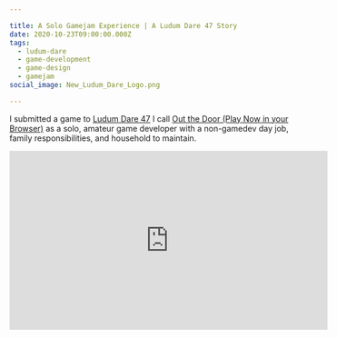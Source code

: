 ```yaml
---

title: A Solo Gamejam Experience | A Ludum Dare 47 Story
date: 2020-10-23T09:00:00.000Z
tags:
  - ludum-dare
  - game-development
  - game-design
  - gamejam
social_image: New_Ludum_Dare_Logo.png

---
```


I submitted a game to [Ludum Dare 47](https://ldjam.com/events/ludum-dare/47/out-the-door) I call [Out the Door (Play Now in your Browser)](https://davidwesst.itch.io/out-the-door) as a solo, amateur game developer with a non-gamedev day job, family responsibilities, and household to maintain. 

<!-- more -->

<iframe width="560" height="315" src="https://www.youtube.com/embed/AFnGMS24qvg" frameborder="0" allow="accelerometer; autoplay; clipboard-write; encrypted-media; gyroscope; picture-in-picture" allowfullscreen></iframe>
